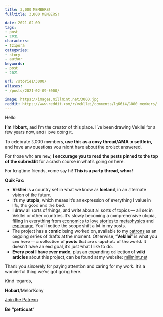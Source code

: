 ```yaml
---
title: 3,000 MEMBERS!
fulltitle: 3,000 MEMBERS!

date: 2021-02-09
tags:
- post
- 2021
characters:
- tzipora
categories:
- story
- author
keywords:
- post
- 2021

url: /stories/3000/
aliases:
- /posts/2021-02-09-3000/

image: https://images.millmint.net/3000.jpg
reddit: https://www.reddit.com/r/vekllei/comments/lg66i4/3000_members/
---
```


Hello,

**I’m Hobart,** and I’m the creator of this place. I’ve been drawing Vekllei for a few years now, and I love doing it.

To celebrate 3,000 members, **use this as a cosy thread/AMA to settle in,** and have any questions you might have about the project answered.

For those who are new, **I encourage you to read the posts pinned to the top of the subreddit** for a crash course in what’s going on here.

For longtime friends, come say hi! **This is a party thread, whoo!**

**Quik Fax:**

* **Vekllei** is a country set in what we know as **Iceland**, in an alternate vision of the future.
* It’s my **utopia**, which means it’s an expression of everything I value in life, the good and the bad.
* I draw all sorts of things, and write about all sorts of topics — all set in Vekllei or other countries. It’s slowly becoming a comprehensive utopia, filling in everything from [economics](https://millmint.net/posts/2020-07-13-economy/) to [love stories](https://millmint.net/posts/2021-01-23-love/) to [metaphysics](https://millmint.net/posts/2020-10-11-metaphysic/) and [espionage](https://millmint.net/posts/2019-11-16-coup/). You’ll notice the scope shift a lot in my posts.
* The project has a **comic** being worked on, available to my [patrons](https://www.patreon.com/vekllei) as an ongoing series of drafts at the moment. Otherwise, “**Vekllei**” is what you see here — a collection of **posts** that are snapshots of the world. It doesn’t have an end goal, it’s just what I like to do.
* **Every post I have ever made**, plus an expanding collection of **wiki articles** about this project, can be found at my website: [millmint.net](http://millmint.net/)

Thank you sincerely for paying attention and caring for my work. It’s a wonderful thing we’ve got going here.

Kind regards,

**Hobart**/MelonKony

[Join the Patreon](https://www.patreon.com/vekllei)

**Be “petticoat”**
